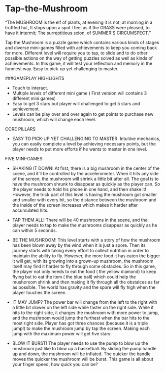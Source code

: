 Tap-the-Mushroom
================

“The MUSHROOM is the elf of plants, at evening it is not; at morning in a truffled hut, It stops upon a spot I feel as if the GRASS were pleased, to have it intermit; The surreptitious scion, of SUMMER'S CIRCUMSPECT.”

Tap the Mushroom is a puzzle game which contains various kinds of stages and diverse mini-games filled with achievements to keep you coming back for more. Different level will require you to tap, to slide and to do other possible actions on the way of getting puzzles solved as well as kinds of achievements. In this game, it will test your reflection and memory in the funniest way. Easy to pick-up yet challenging to master.

###GAMEPLAY HIGHLIGHTS
- Touch to interact.
- Multiple levels of different mini game ( First version will contains 3 different mini games)
- Easy to get 3 stars but player will challenged to get 5 stars and achievement.
- Levels can be play over and over again to get points to purchase new mushroom, which will change each level.

CORE PILLARS
- EASY TO PICK-UP YET CHALLENGING TO MASTER.
Intuitive mechanics, you can easily complete a level by achieving necessary points, but the player needs to put more efforts if he wants to master in one level.

FIVE MINI-GAMES
- SHAKING IT DOWN!
At first, there is a big mushroom in the center of the scene, and it’ll be controlled by the accelerometer.
When it hits any side of the screen, the mushroom will shrink a little bit after all.
The goal is to have the mushroom shrunk to disappear as quickly as the player can. So the player needs to hold his phone in one hand, and then shake it! However, the trick part of this level is having the mushroom got smaller and smaller with every hit, so the distance between the mushroom and the inside of the screen increases which makes it harder after accumulated hits.

- TAP THEM ALL!
There will be 40 mushrooms in the scene, and the player needs to tap to make the mushrooms disappear as quickly as he can within 5 seconds.

- BE THE MUSHROOM!
This level starts with a story of how the mushroom has been blown away by the wind when it is just a spore. Then its journey starts with taking every effort to collect nutrition in order to maintain the ability to fly. However, the more food it has eaten the bigger it will get, with its growing into a grown-up mushroom, the mushroom itself may find it harder to fly through some obstacles.
So in this game, the player not only needs to eat the food ( the yellow diamond) to keep flying but to eat the item ( the blue ball) which could help the mushoroom shrink and then making it fly through all the obstalces as far as possible. The world has gravity and the spore will fly high when the player touches the screen.

- IT MAY JUMP?
The power bar will change from the left to the right with a little bit slower on the left side while faster on the right side. While it hits to the right side, it charges the mushroom with more power to jump, and the mushroom would jump the furthest when the bar hits to the most right side.
Player has got three chances (because it is a triple jump!) to make the mushroom jump by tap the screen. Making each jump with the maximum power will get five stars.

- BLOW IT BURST!
The player needs to use the pump to blow up the mushroom just like to blow up a basketball.
By sliding the pump handle up and down, the mushroom will be inflated. The quicker the handle moves the quicker the mushroom will be burst.
This game is all about your finger speed, how quick you can be?
